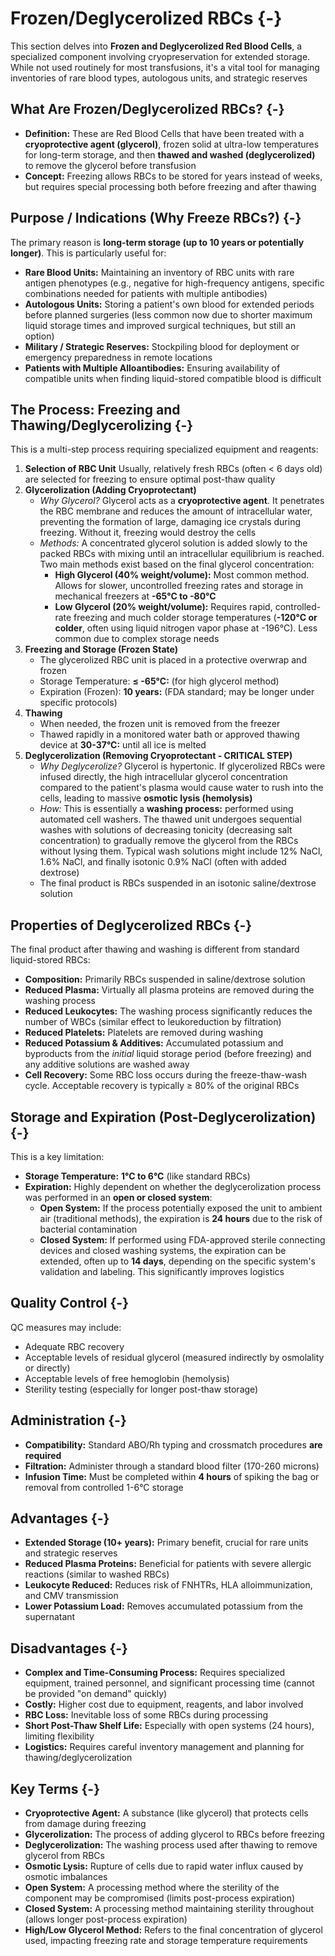 # Frozen/Deglycerolized RBCs {-}

This section delves into **Frozen and Deglycerolized Red Blood Cells**, a specialized component involving cryopreservation for extended storage. While not used routinely for most transfusions, it's a vital tool for managing inventories of rare blood types, autologous units, and strategic reserves

## **What Are Frozen/Deglycerolized RBCs?** {-}

*   **Definition:** These are Red Blood Cells that have been treated with a **cryoprotective agent (glycerol)**, frozen solid at ultra-low temperatures for long-term storage, and then **thawed and washed (deglycerolized)** to remove the glycerol before transfusion
*   **Concept:** Freezing allows RBCs to be stored for years instead of weeks, but requires special processing both before freezing and after thawing

## **Purpose / Indications (Why Freeze RBCs?)** {-}

The primary reason is **long-term storage (up to 10 years or potentially longer)**. This is particularly useful for:

*   **Rare Blood Units:** Maintaining an inventory of RBC units with rare antigen phenotypes (e.g., negative for high-frequency antigens, specific combinations needed for patients with multiple antibodies)
*   **Autologous Units:** Storing a patient's own blood for extended periods before planned surgeries (less common now due to shorter maximum liquid storage times and improved surgical techniques, but still an option)
*   **Military / Strategic Reserves:** Stockpiling blood for deployment or emergency preparedness in remote locations
*   **Patients with Multiple Alloantibodies:** Ensuring availability of compatible units when finding liquid-stored compatible blood is difficult

## **The Process: Freezing and Thawing/Deglycerolizing** {-}

This is a multi-step process requiring specialized equipment and reagents:

1.  **Selection of RBC Unit** Usually, relatively fresh RBCs (often < 6 days old) are selected for freezing to ensure optimal post-thaw quality
2.  **Glycerolization (Adding Cryoprotectant)**
    *   *Why Glycerol?* Glycerol acts as a **cryoprotective agent**. It penetrates the RBC membrane and reduces the amount of intracellular water, preventing the formation of large, damaging ice crystals during freezing. Without it, freezing would destroy the cells
    *   *Methods:* A concentrated glycerol solution is added slowly to the packed RBCs with mixing until an intracellular equilibrium is reached. Two main methods exist based on the final glycerol concentration:
        *   **High Glycerol (40% weight/volume):** Most common method. Allows for slower, uncontrolled freezing rates and storage in mechanical freezers at **-65°C to -80°C**
        *   **Low Glycerol (20% weight/volume):** Requires rapid, controlled-rate freezing and much colder storage temperatures (**-120°C or colder**, often using liquid nitrogen vapor phase at -196°C). Less common due to complex storage needs
3.  **Freezing and Storage (Frozen State)**
    *   The glycerolized RBC unit is placed in a protective overwrap and frozen
    *   Storage Temperature: **≤ -65°C:** (for high glycerol method)
    *   Expiration (Frozen): **10 years:** (FDA standard; may be longer under specific protocols)
4.  **Thawing**
    *   When needed, the frozen unit is removed from the freezer
    *   Thawed rapidly in a monitored water bath or approved thawing device at **30-37°C:** until all ice is melted
5.  **Deglycerolization (Removing Cryoprotectant - CRITICAL STEP)**
    *   *Why Deglycerolize?* Glycerol is hypertonic. If glycerolized RBCs were infused directly, the high intracellular glycerol concentration compared to the patient's plasma would cause water to rush into the cells, leading to massive **osmotic lysis (hemolysis)**
    *   *How:* This is essentially a **washing process:** performed using automated cell washers. The thawed unit undergoes sequential washes with solutions of decreasing tonicity (decreasing salt concentration) to gradually remove the glycerol from the RBCs without lysing them. Typical wash solutions might include 12% NaCl, 1.6% NaCl, and finally isotonic 0.9% NaCl (often with added dextrose)
    *   The final product is RBCs suspended in an isotonic saline/dextrose solution

## **Properties of Deglycerolized RBCs** {-}

The final product after thawing and washing is different from standard liquid-stored RBCs:

*   **Composition:** Primarily RBCs suspended in saline/dextrose solution
*   **Reduced Plasma:** Virtually all plasma proteins are removed during the washing process
*   **Reduced Leukocytes:** The washing process significantly reduces the number of WBCs (similar effect to leukoreduction by filtration)
*   **Reduced Platelets:** Platelets are removed during washing
*   **Reduced Potassium & Additives:** Accumulated potassium and byproducts from the *initial* liquid storage period (before freezing) and any additive solutions are washed away
*   **Cell Recovery:** Some RBC loss occurs during the freeze-thaw-wash cycle. Acceptable recovery is typically ≥ 80% of the original RBCs

## **Storage and Expiration (Post-Deglycerolization)** {-}

This is a key limitation:

*   **Storage Temperature:** **1°C to 6°C** (like standard RBCs)
*   **Expiration:** Highly dependent on whether the deglycerolization process was performed in an **open or closed system**:
    *   **Open System:** If the process potentially exposed the unit to ambient air (traditional methods), the expiration is **24 hours** due to the risk of bacterial contamination
    *   **Closed System:** If performed using FDA-approved sterile connecting devices and closed washing systems, the expiration can be extended, often up to **14 days**, depending on the specific system's validation and labeling. This significantly improves logistics

## **Quality Control** {-}

QC measures may include:

*   Adequate RBC recovery
*   Acceptable levels of residual glycerol (measured indirectly by osmolality or directly)
*   Acceptable levels of free hemoglobin (hemolysis)
*   Sterility testing (especially for longer post-thaw storage)

## **Administration** {-}

*   **Compatibility:** Standard ABO/Rh typing and crossmatch procedures **are required**
*   **Filtration:** Administer through a standard blood filter (170-260 microns)
*   **Infusion Time:** Must be completed within **4 hours** of spiking the bag or removal from controlled 1-6°C storage

## **Advantages** {-}

*   **Extended Storage (10+ years):** Primary benefit, crucial for rare units and strategic reserves
*   **Reduced Plasma Proteins:** Beneficial for patients with severe allergic reactions (similar to washed RBCs)
*   **Leukocyte Reduced:** Reduces risk of FNHTRs, HLA alloimmunization, and CMV transmission
*   **Lower Potassium Load:** Removes accumulated potassium from the supernatant

## **Disadvantages** {-}

*   **Complex and Time-Consuming Process:** Requires specialized equipment, trained personnel, and significant processing time (cannot be provided "on demand" quickly)
*   **Costly:** Higher cost due to equipment, reagents, and labor involved
*   **RBC Loss:** Inevitable loss of some RBCs during processing
*   **Short Post-Thaw Shelf Life:** Especially with open systems (24 hours), limiting flexibility
*   **Logistics:** Requires careful inventory management and planning for thawing/deglycerolization

## **Key Terms** {-}

*   **Cryoprotective Agent:** A substance (like glycerol) that protects cells from damage during freezing
*   **Glycerolization:** The process of adding glycerol to RBCs before freezing
*   **Deglycerolization:** The washing process used after thawing to remove glycerol from RBCs
*   **Osmotic Lysis:** Rupture of cells due to rapid water influx caused by osmotic imbalances
*   **Open System:** A processing method where the sterility of the component may be compromised (limits post-process expiration)
*   **Closed System:** A processing method maintaining sterility throughout (allows longer post-process expiration)
*   **High/Low Glycerol Method:** Refers to the final concentration of glycerol used, impacting freezing rate and storage temperature requirements
